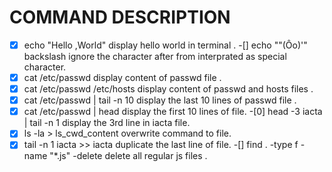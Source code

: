 # COMMAND DESCRIPTION

-[x] echo "Hello ,World"
display hello world in terminal .
-[] echo "\"(Ôo)'"
backslash ignore the character after from interprated as special character.
-[x] cat /etc/passwd
display content of passwd file .
-[x] cat /etc/passwd /etc/hosts
display content of passwd and hosts files .
-[x] cat /etc/passwd | tail -n 10
display the last 10 lines of passwd file .
-[x] cat /etc/passwd | head
display the first 10 lines of file.
-[0] head -3 iacta | tail -n 1
display the 3rd line in iacta file.
-[x] ls -la > ls_cwd_content
overwrite command to file.
-[x] tail -n 1 iacta >> iacta
duplicate the last line of file.
-[] find . -type f -name "*.js" -delete
delete all regular js files .
